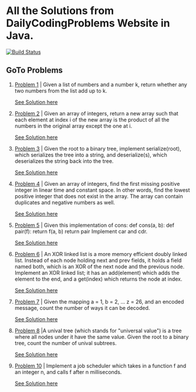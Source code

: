 # All the Solutions from DailyCodingProblems Website in Java.

[![Build Status](https://travis-ci.org/sudipcold2/DailyCodingProblems.svg?branch=master)](https://travis-ci.org/sudipcold2/DailyCodingProblems)

## GoTo Problems

1.  [Problem 1](https://github.com/sudipcold2/DailyCodingProblems/blob/master/src/main/java/problem1/ProblemStatement.md) |
Given a list of numbers and a number k, return whether any two numbers from the list add up to k.

    [See Solution here](https://github.com/sudipcold2/DailyCodingProblems/blob/master/src/main/java/problem1/PairSumProblemClass.java)

2.  [Problem 2](https://github.com/sudipcold2/DailyCodingProblems/blob/master/src/main/java/problem2/ProblemStatement2.md) |
Given an array of integers, return a new array such that each element at index i of the new array is the product of all the numbers in the original array except the one at i.
    
    [See Solution here](https://github.com/sudipcold2/DailyCodingProblems/blob/master/src/main/java/problem2/ProductOfArray.java)

3.  [Problem 3](https://github.com/sudipcold2/DailyCodingProblems/blob/master/src/main/java/problem3/ProblemStatement3.md) |
Given the root to a binary tree, implement serialize(root), which serializes the tree into a string, and deserialize(s), which deserializes the string back into the tree.
    
    [See Solution here](https://github.com/sudipcold2/DailyCodingProblems/blob/master/src/main/java/problem3/SerializeAndDeSerializeGeneralBinaryTree.java)

4.  [Problem 4](https://github.com/sudipcold2/DailyCodingProblems/blob/master/src/main/java/problem4/ProblemStatment.md) | Given an array of integers, find the first missing positive integer in linear time and constant space.
In other words, find the lowest positive integer that does not exist in the array. The array can contain duplicates and negative numbers as well.

    [See Solution here](https://github.com/sudipcold2/DailyCodingProblems/blob/master/src/main/java/problem4/MissingPositiveIntegerInArray.java)

5.  [Problem 5](https://github.com/sudipcold2/DailyCodingProblems/blob/master/src/main/java/problem5/ProblemStatement.md) | Given this implementation of cons:
def cons(a, b): def pair(f): return f(a, b) return pair Implement car and cdr.

    [See Solution here](https://github.com/sudipcold2/DailyCodingProblems/tree/master/src/main/java/problem5)

6.  [Problem 6](https://github.com/sudipcold2/DailyCodingProblems/blob/master/src/main/java/problem6/ProblemStatement.md) | An XOR linked list is a more memory efficient doubly linked list. Instead of each node holding next and prev fields, it holds a field named both, which is an XOR of the next node and the previous node. Implement an XOR linked list; it has an add(element) which adds the element to the end, and a get(index) which returns the node at index.

    [See Solution here](https://github.com/sudipcold2/DailyCodingProblems/blob/master/src/main/java/problem6/XORLinkedList.java)

7.  [Problem 7](https://github.com/sudipcold2/DailyCodingProblems/blob/master/src/main/java/problem7/ProblemStatement.md) | Given the mapping a = 1, b = 2, ... z = 26, and an encoded message, count the number of ways it can be decoded.

    [See Solution here](https://github.com/sudipcold2/DailyCodingProblems/blob/master/src/main/java/problem7/NoOfWaysToDecode.java)

8.  [Problem 8](https://github.com/sudipcold2/DailyCodingProblems/blob/master/src/main/java/problem8/ProblemStatement.md) |A unival tree (which stands for "universal value") is a tree where all nodes under it have the same value.
Given the root to a binary tree, count the number of unival subtrees.

     [See Solution here](https://github.com/sudipcold2/DailyCodingProblems/blob/master/src/main/java/problem8/CountUnivalSubTree.java)

10.  [Problem 10](https://github.com/sudipcold2/DailyCodingProblems/blob/master/src/main/java/problem7/ProblemStatement.md) | Implement a job scheduler which takes in a function f and an integer n, and calls f after n milliseconds.

     [See Solution here](https://github.com/sudipcold2/DailyCodingProblems/blob/master/src/main/java/Problem10/JobSceduler.java)

    
    
